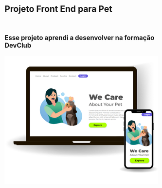 <h1>Projeto Front End para Pet</h1>
<br>
<h2>Esse projeto aprendi a desenvolver na formação DevClub</h2>

<h3 align="center">
<img src="https://github.com/HenriqueMendesDev/Projeto1-Pet/blob/master/img/WeCareMockup.PNG?raw=true" alt="mockupprojeto"
</h3>
